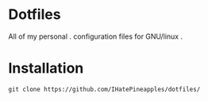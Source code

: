# Dotfiles

All of my personal . configuration files for GNU/linux .

# Installation   

```
git clone https://github.com/IHatePineapples/dotfiles/
```
